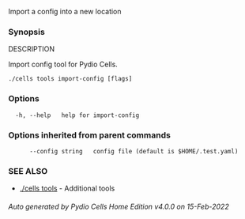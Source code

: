 Import a config into a new location

### Synopsis


DESCRIPTION

  Import config tool for Pydio Cells.


```
./cells tools import-config [flags]
```

### Options

```
  -h, --help   help for import-config
```

### Options inherited from parent commands

```
      --config string   config file (default is $HOME/.test.yaml)
```

### SEE ALSO

* [./cells tools](./cells-tools)	 - Additional tools

###### Auto generated by Pydio Cells Home Edition v4.0.0 on 15-Feb-2022

